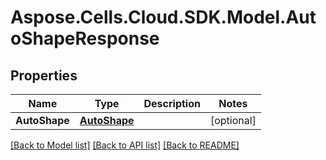 # Aspose.Cells.Cloud.SDK.Model.AutoShapeResponse
## Properties

Name | Type | Description | Notes
------------ | ------------- | ------------- | -------------
**AutoShape** | [**AutoShape**](AutoShape.md) |  | [optional] 

[[Back to Model list]](../README.md#documentation-for-models) [[Back to API list]](../README.md#documentation-for-api-endpoints) [[Back to README]](../README.md)

